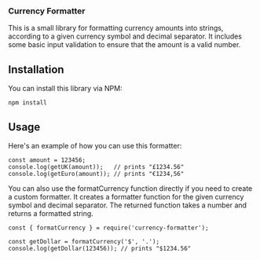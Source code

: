 ### Currency Formatter
This is a small library for formatting currency amounts into strings, according to a given currency symbol and decimal separator. It includes some basic input validation to ensure that the amount is a valid number.

## Installation
You can install this library via NPM:

```
npm install 
```

## Usage
Here's an example of how you can use this formatter:

```
const amount = 123456;
console.log(getUK(amount));   // prints "£1234.56"
console.log(getEuro(amount)); // prints "€1234,56"
```

You can also use the formatCurrency function directly if you need to create a custom formatter. It creates a formatter function for the given currency symbol and decimal separator. The returned function takes a number and returns a formatted string.

```
const { formatCurrency } = require('currency-formatter');

const getDollar = formatCurrency('$', '.');
console.log(getDollar(123456)); // prints "$1234.56"
```
